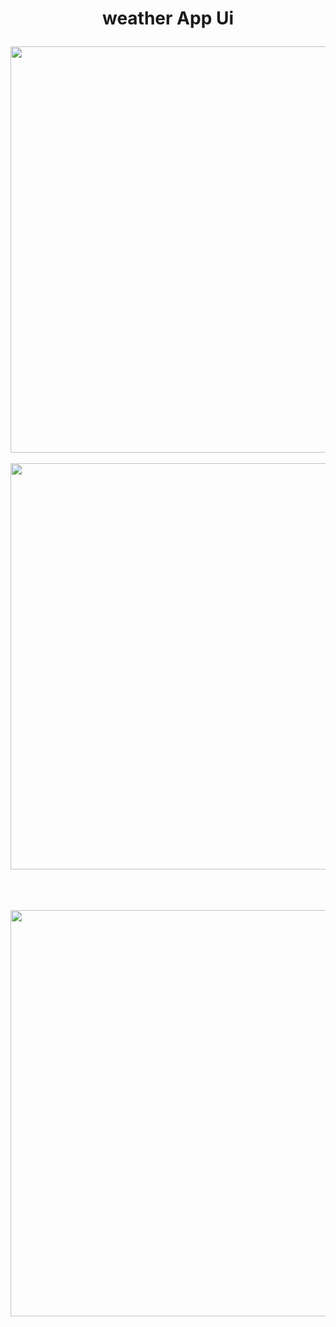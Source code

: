 <h1 align="center">

weather App Ui

</h1>
<p float = "center"> 
    <img src="https://user-images.githubusercontent.com/61725413/147860942-b1af1f0d-47d8-4080-85af-4a246ce59489.png"  height = "650"/>
   &emsp;  &emsp;
  <img src="https://user-images.githubusercontent.com/61725413/147860911-acb3a23b-dbd3-4558-b74d-49ed31690ec9.png" height = "650"/>
  &emsp;  &emsp;
  
  <br /><br />
  <img src="https://user-images.githubusercontent.com/61725413/147860934-dcb1590c-8eb9-47d8-bd3b-c99287b1f0aa.png"  height = "650"/>
</p>
